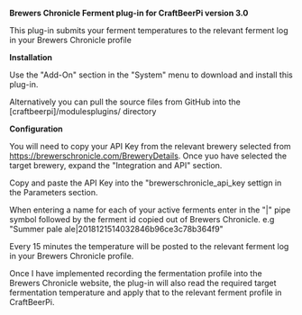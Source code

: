 <strong>Brewers Chronicle Ferment plug-in for CraftBeerPi version 3.0</strong>

This plug-in submits your ferment temperatures to the relevant ferment log in your Brewers Chronicle profile

<strong>Installation</strong>

Use the "Add-On" section in the "System" menu to download and install this plug-in.

Alternatively you can pull the source files from GitHub into the [craftbeerpi]/modulesplugins/ directory

<strong>Configuration</strong>

You will need to copy your API Key from the relevant brewery selected from https://brewerschronicle.com/BreweryDetails. Once yuo have selected the target brewery, expand the "Integration and API" section.

Copy and paste the API Key into the "brewerschronicle_api_key settign in the Parameters section.

When entering a name for each of your active ferments enter in the "|" pipe symbol followed by the ferment id copied out of Brewers Chronicle.
e.g "Summer pale ale|2018121514032846b96ce3c78b364f9"

Every 15 minutes the temperature will be posted to the relevant ferment log in your Brewers Chronicle profile.

Once I have implemented recording the fermentation profile into the Brewers Chronicle website, the plug-in will also read the required target fermentation temperature and apply that to the relevant ferment profile in CraftBeerPi.
